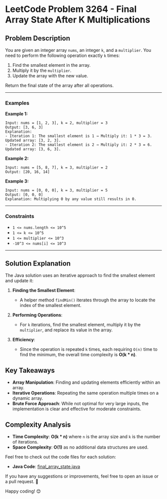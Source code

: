 # LeetCode Problem 3264 - Final Array State After K Multiplications

## Problem Description  
You are given an integer array `nums`, an integer `k`, and a `multiplier`. You need to perform the following operation exactly `k` times:  

1. Find the smallest element in the array.  
2. Multiply it by the `multiplier`.  
3. Update the array with the new value.  

Return the final state of the array after all operations.

---

### Examples  
**Example 1:**  
```
Input: nums = [1, 2, 3], k = 2, multiplier = 3  
Output: [3, 6, 3]  
Explanation:  
- Iteration 1: The smallest element is 1 → Multiply it: 1 * 3 = 3. Updated array: [3, 2, 3].  
- Iteration 2: The smallest element is 2 → Multiply it: 2 * 3 = 6. Updated array: [3, 6, 3].
```

**Example 2:**  
```
Input: nums = [5, 8, 7], k = 3, multiplier = 2  
Output: [20, 16, 14]  
```

**Example 3:**  
```
Input: nums = [0, 0, 0], k = 3, multiplier = 5  
Output: [0, 0, 0]  
Explanation: Multiplying 0 by any value still results in 0.
```

---

### Constraints  
- `1 <= nums.length <= 10^5`  
- `1 <= k <= 10^5`  
- `1 <= multiplier <= 10^3`  
- `-10^3 <= nums[i] <= 10^3`  

---

## Solution Explanation  
The Java solution uses an iterative approach to find the smallest element and update it:  

1. **Finding the Smallest Element**:  
   - A helper method `findMin()` iterates through the array to locate the index of the smallest element.  

2. **Performing Operations**:  
   - For `k` iterations, find the smallest element, multiply it by the `multiplier`, and replace its value in the array.  

3. **Efficiency**:  
   - Since the operation is repeated `k` times, each requiring `O(n)` time to find the minimum, the overall time complexity is **O(k * n)**.  

## Key Takeaways  
- **Array Manipulation**: Finding and updating elements efficiently within an array.  
- **Iterative Operations**: Repeating the same operation multiple times on a dynamic array.  
- **Brute Force Approach**: While not optimal for very large inputs, the implementation is clear and effective for moderate constraints.


## Complexity Analysis  
- **Time Complexity**: **O(k * n)** where `n` is the array size and `k` is the number of iterations.  
- **Space Complexity**: **O(1)** as no additional data structures are used.  

Feel free to check out the code files for each solution:

- **Java Code**: [final_array_state.java](final_array_state.java)

If you have any suggestions or improvements, feel free to open an issue or a pull request. 🚀  

Happy coding! 😊
